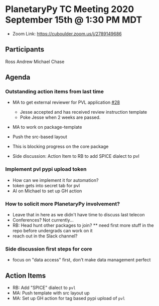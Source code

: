 # PlanetaryPy TC Meeting 2020 September 15th @ 1:30 PM MDT

* Zoom Link: https://cuboulder.zoom.us/j/2789149686

## Participants

Ross
Andrew
Michael
Chase

## Agenda

### Outstanding action items from last time

* MA to get external reviewer for PVL application [#28](https://github.com/planetarypy/pvl/pull/28)
  * Jesse accepted and has received review instruction template
  * Poke Jesse when 2 weeks are passed.
  
* MA to work on package-template
 * Push the src-based layout
 * This is blocking progress on the core package
 * Side discussion: Action Item to RB to add SPICE dialect to pvl
 
### Implement pvl pypi upload token

* How can we implement it for automation?
* token gets into secret tab for pvl
* AI on Michael to set up GH action

### How to solicit more PlanetaryPy involvement?

* Leave that in here as we didn't have time to discuss last telecon
* Conferences? Not currently...
* RB: Head hunt other packages to join?
  ** need first more stuff in the repo before undergrads can work on it
* reach out in the Slack channel?

### Side discussion first steps for core
* focus on "data access" first, don't make data management perfect

## Action Items

* RB: Add "SPICE" dialect to `pvl`
* MA: Push template with src layout up
* MA: Set up GH action for tag based pypi upload of `pvl`

